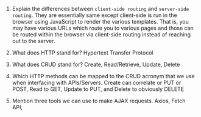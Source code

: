 1. Explain the differences between `client-side routing` and `server-side routing`.
They are essentially same except client-side is run in the browser using JavaScript to render the various templates. That is, you may have various URLs which route you to various pages and those can be routed within the browser via client-side routing instead of reaching out to the server.

1. What does HTTP stand for?
Hypertext Transfer Protocol

1. What does CRUD stand for?
Create, Read/Retrieve, Update, Delete

1. Which HTTP methods can be mapped to the CRUD acronym that we use when interfacing with APIs/Servers.
Create can correlate or PUT or POST, Read to GET, Update to PUT, and Delete to obviously DELETE

1. Mention three tools we can use to make AJAX requests.
Axios, Fetch API, 

